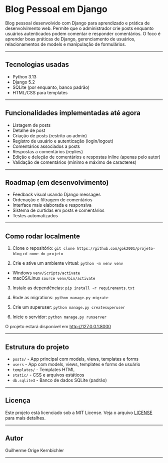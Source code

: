 # Blog Pessoal em Django

Blog pessoal desenvolvido com Django para aprendizado e prática de desenvolvimento web. 
Permite que o administrador crie posts enquanto usuários autenticados podem comentar e responder comentários. 
O foco é aprender boas práticas de Django, gerenciamento de usuários, relacionamentos de models e manipulação de formulários.

---

## Tecnologias usadas

* Python 3.13
* Django 5.2
* SQLite (por enquanto, banco padrão)
* HTML/CSS para templates

---

## Funcionalidades implementadas até agora

* Listagem de posts
* Detalhe de post
* Criação de posts (restrito ao admin)
* Registro de usuário e autenticação (login/logout)
* Comentários associados a posts
* Respostas a comentários (replies)
* Edição e deleção de comentários e respostas inline (apenas pelo autor)
* Validação de comentários (mínimo e máximo de caracteres)

---

## Roadmap (em desenvolvimento)

* Feedback visual usando Django messages
* Ordenação e filtragem de comentários
* Interface mais elaborada e responsiva
* Sistema de curtidas em posts e comentários
* Testes automatizados

---

## Como rodar localmente

1. Clone o repositório:
```git clone https://github.com/gok2001/projeto-blog```
```cd nome-do-projeto```

2. Crie e ative um ambiente virtual:
```python -m venv venv```
* Windows
```venv/Scripts/activate```
* macOS/Linux
```source venv/bin/activate```

3. Instale as dependências:
```pip install -r requirements.txt```

4. Rode as migrations:
```python manage.py migrate```

5. Crie um superuser:
```python manage.py createsuperuser```

6. Inicie o servidor:
```python manage.py runserver```

O projeto estará disponível em http://127.0.0.1:8000

---

## Estrutura do projeto

* ```posts/``` - App principal com models, views, templates e forms
* ```users``` - App com models, views, templates e forms de usuário
* ```templates/``` - Templates HTML
* ```static/``` - CSS e arquivos estáticos
* ```db.sqlite3``` - Banco de dados SQLite (padrão)

---

## Licença

Este projeto está licenciado sob a MIT License.
Veja o arquivo [LICENSE](./LICENSE) para mais detalhes.

---

## Autor

Guilherme Orige Kernbichler

---
